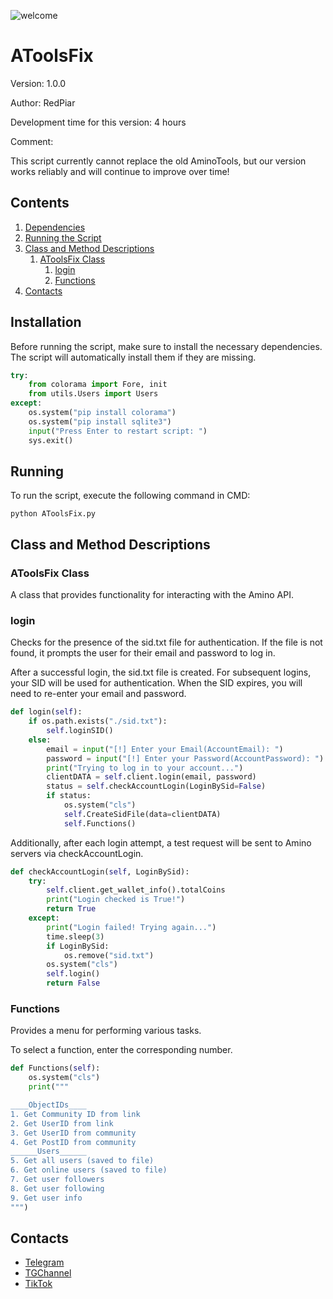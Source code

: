 ![welcome](https://github.com/user-attachments/assets/6a58ea1e-b5ce-4d88-85db-a6e90d746dc4)

# AToolsFix

Version: 1.0.0

Author: RedPiar

Development time for this version: 4 hours

Comment:

This script currently cannot replace the old AminoTools, but our version works reliably and will continue to improve over time!

## Contents

1. [Dependencies](#installation)
2. [Running the Script](#running)
3. [Class and Method Descriptions](#class-and-method-descriptions)
    1. [AToolsFix Class](#atoolsfix)
        1. [login](#login)
        2. [Functions](#functions)
4. [Contacts](#contacts)

## Installation

Before running the script, make sure to install the necessary dependencies. The script will automatically install them if they are missing.

```python
try:
    from colorama import Fore, init
    from utils.Users import Users
except:
    os.system("pip install colorama")
    os.system("pip install sqlite3")
    input("Press Enter to restart script: ")
    sys.exit()
```

## Running
To run the script, execute the following command in CMD:

```
python AToolsFix.py
```

## Class and Method Descriptions
### AToolsFix Class
A class that provides functionality for interacting with the Amino API.

### login
Checks for the presence of the sid.txt file for authentication. If the file is not found, it prompts the user for their email and password to log in.

After a successful login, the sid.txt file is created. For subsequent logins, your SID will be used for authentication. When the SID expires, you will need to re-enter your email and password.

```python
def login(self):
    if os.path.exists("./sid.txt"):
        self.loginSID()
    else:
        email = input("[!] Enter your Email(AccountEmail): ")
        password = input("[!] Enter your Password(AccountPassword): ")
        print("Trying to log in to your account...")
        clientDATA = self.client.login(email, password)
        status = self.checkAccountLogin(LoginBySid=False)
        if status:
            os.system("cls")
            self.CreateSidFile(data=clientDATA)
            self.Functions()
```

Additionally, after each login attempt, a test request will be sent to Amino servers via checkAccountLogin.

```python
def checkAccountLogin(self, LoginBySid):
    try:
        self.client.get_wallet_info().totalCoins
        print("Login checked is True!")
        return True
    except:
        print("Login failed! Trying again...")
        time.sleep(3)
        if LoginBySid:
            os.remove("sid.txt")
        os.system("cls")
        self.login()
        return False
```

### Functions
Provides a menu for performing various tasks.

To select a function, enter the corresponding number.

```python
def Functions(self):
    os.system("cls")
    print("""

____ObjectIDs____
1. Get Community ID from link
2. Get UserID from link
3. Get UserID from community
4. Get PostID from community
______Users______
5. Get all users (saved to file)
6. Get online users (saved to file)
7. Get user followers
8. Get user following
9. Get user info
""")
```

## Contacts
- [Telegram](https://t.me/Redpiar)
- [TGChannel](https://t.me/BotesForTelegram)
- [TikTok](https://www.tiktok.com/@redpiar)

